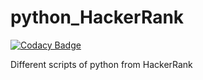 # python_HackerRank

[![Codacy Badge](https://api.codacy.com/project/badge/Grade/0e72fcc1b5624dd1b3056babbfb0b613)](https://app.codacy.com/gh/scriptingHacks/python_HackerRank?utm_source=github.com&utm_medium=referral&utm_content=scriptingHacks/python_HackerRank&utm_campaign=Badge_Grade_Dashboard)

Different scripts of python from HackerRank
